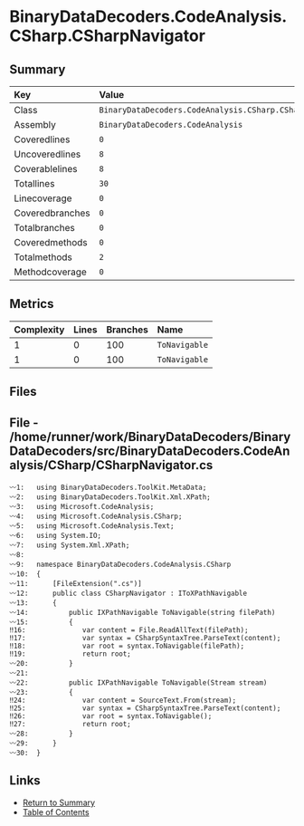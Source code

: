 ﻿# BinaryDataDecoders.CodeAnalysis.CSharp.CSharpNavigator

## Summary

| Key             | Value                                                    |
| :-------------- | :------------------------------------------------------- |
| Class           | `BinaryDataDecoders.CodeAnalysis.CSharp.CSharpNavigator` |
| Assembly        | `BinaryDataDecoders.CodeAnalysis`                        |
| Coveredlines    | `0`                                                      |
| Uncoveredlines  | `8`                                                      |
| Coverablelines  | `8`                                                      |
| Totallines      | `30`                                                     |
| Linecoverage    | `0`                                                      |
| Coveredbranches | `0`                                                      |
| Totalbranches   | `0`                                                      |
| Coveredmethods  | `0`                                                      |
| Totalmethods    | `2`                                                      |
| Methodcoverage  | `0`                                                      |

## Metrics

| Complexity | Lines | Branches | Name          |
| :--------- | :---- | :------- | :------------ |
| 1          | 0     | 100      | `ToNavigable` |
| 1          | 0     | 100      | `ToNavigable` |

## Files

## File - /home/runner/work/BinaryDataDecoders/BinaryDataDecoders/src/BinaryDataDecoders.CodeAnalysis/CSharp/CSharpNavigator.cs

```CSharp
〰1:   using BinaryDataDecoders.ToolKit.MetaData;
〰2:   using BinaryDataDecoders.ToolKit.Xml.XPath;
〰3:   using Microsoft.CodeAnalysis;
〰4:   using Microsoft.CodeAnalysis.CSharp;
〰5:   using Microsoft.CodeAnalysis.Text;
〰6:   using System.IO;
〰7:   using System.Xml.XPath;
〰8:   
〰9:   namespace BinaryDataDecoders.CodeAnalysis.CSharp
〰10:  {
〰11:      [FileExtension(".cs")]
〰12:      public class CSharpNavigator : IToXPathNavigable
〰13:      {
〰14:          public IXPathNavigable ToNavigable(string filePath)
〰15:          {
‼16:              var content = File.ReadAllText(filePath);
‼17:              var syntax = CSharpSyntaxTree.ParseText(content);
‼18:              var root = syntax.ToNavigable(filePath);
‼19:              return root;
〰20:          }
〰21:  
〰22:          public IXPathNavigable ToNavigable(Stream stream)
〰23:          {
‼24:              var content = SourceText.From(stream);
‼25:              var syntax = CSharpSyntaxTree.ParseText(content);
‼26:              var root = syntax.ToNavigable();
‼27:              return root;
〰28:          }
〰29:      }
〰30:  }
```

## Links

* [Return to Summary](Summary.md)
* [Table of Contents](../TOC.md)


